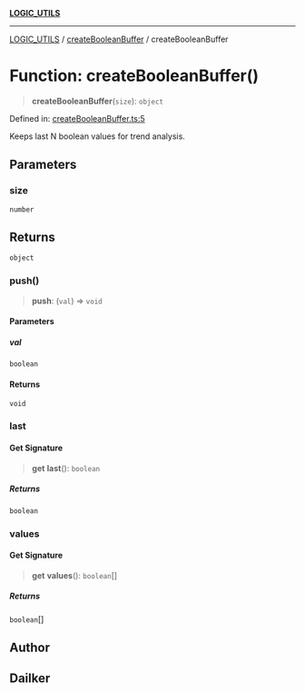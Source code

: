 [**LOGIC_UTILS**](../../README.md)

***

[LOGIC_UTILS](../../README.md) / [createBooleanBuffer](../README.md) / createBooleanBuffer

# Function: createBooleanBuffer()

> **createBooleanBuffer**(`size`): `object`

Defined in: [createBooleanBuffer.ts:5](https://github.com/dailker/everyutil/blob/febb9ddd747c27fb11272f2ad88aedb1ae4d7cba/src/logic/createBooleanBuffer.ts#L5)

Keeps last N boolean values for trend analysis.

## Parameters

### size

`number`

## Returns

`object`

### push()

> **push**: (`val`) => `void`

#### Parameters

##### val

`boolean`

#### Returns

`void`

### last

#### Get Signature

> **get** **last**(): `boolean`

##### Returns

`boolean`

### values

#### Get Signature

> **get** **values**(): `boolean`[]

##### Returns

`boolean`[]

## Author

## Dailker

